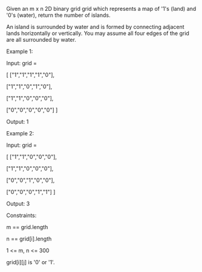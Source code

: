 Given an m x n 2D binary grid grid which represents a map of '1's (land) and '0's (water), return the number of islands.

An island is surrounded by water and is formed by connecting adjacent lands horizontally or vertically. You may assume all four edges of the grid are all surrounded by water.

Example 1:

Input: grid = 

[
  ["1","1","1","1","0"],

  ["1","1","0","1","0"],

  ["1","1","0","0","0"],

  ["0","0","0","0","0"]
]

Output: 1

Example 2:

Input: grid = 

[
  ["1","1","0","0","0"],

  ["1","1","0","0","0"],

  ["0","0","1","0","0"],

  ["0","0","0","1","1"]
]

Output: 3

Constraints:

m == grid.length

n == grid[i].length

1 <= m, n <= 300

grid[i][j] is '0' or '1'.